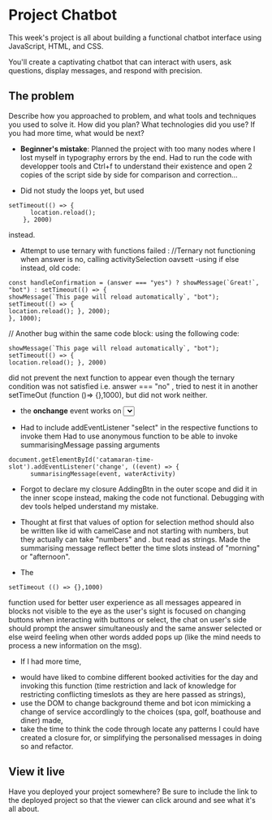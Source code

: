 # Project Chatbot

This week's project is all about building a functional chatbot interface using JavaScript, HTML, and CSS. 

You'll create a captivating chatbot that can interact with users, ask questions, display messages, and respond with precision. 

## The problem
Describe how you approached to problem, and what tools and techniques you used to solve it. How did you plan? What technologies did you use? If you had more time, what would be next?

* **Beginner's mistake**:
Planned the project with too many nodes where I lost myself in typography errors by the end.  Had to run the code with developper tools and Ctrl+f to understand their existence and open 2 copies of the script side by side for comparison and correction...

* Did not study the loops yet, but used 
```
setTimeout(() => {
      location.reload();
    }, 2000)
```
instead.


* Attempt to use ternary with functions failed :
//Ternary not functioning when answer is no, calling activitySelection oavsett -using if else instead, 
old code:
```
const handleConfirmation = (answer === "yes") ? showMessage(`Great!`, "bot") : setTimeout(() => {
showMessage(`This page will reload automatically`, "bot");
setTimeout(() => { 
location.reload(); }, 2000);
}, 1000);
```
// Another bug within the same code block:
using the following code:
```
showMessage(`This page will reload automatically`, "bot");
setTimeout(() => { 
location.reload(); }, 2000)
```
did not prevent the next function to appear even though the ternary condition was not satisfied i.e. answer === "no" , tried to nest it in another setTimeOut (function ()=> {},1000), but did not work neither.


* the **onchange** event works on <select> elements (for buttons: onclick)
https://www.w3schools.com/jsref/event_onchange.asp

* Had to include addEventListener "select" in the respective functions to invoke them
Had to use anonymous function to be able to invoke summarisingMessage passing arguments
```
document.getElementById('catamaran-time-slot').addEventListener('change', ((event) => {
      summarisingMessage(event, waterActivity)
```

* Forgot to declare my closure AddingBtn in the outer scope and did it in the inner scope instead, making the code not functional.  Debugging with dev tools helped understand my mistake.

* Thought at first that values of option for selection method should also be written like id with camelCase and not starting with numbers, but they actually can take "numbers" and . but read as strings.  Made the summarising message reflect better the time slots instead of "morning" or "afternoon".

* The
```
setTimeout (() => {},1000)
``` 
function used for better user experience as all messages appeared in blocks not visible to the eye as the user's sight is focused on changing buttons when interacting with buttons or select, the chat on user's side should prompt the answer simultaneously and the same answer selected or else weird feeling when other words added pops up (like the mind needs to process a new information on the msg).



* If I had more time,
- would have liked to combine different booked activities for the day and invoking this function (time restriction and lack of knowledge for restricting conflicting timeslots as they are here passed as strings),
- use the DOM to change background theme and bot icon mimicking a change of service accordlingly to the choices (spa, golf, boathouse and diner) made,
- take the time to think the code through locate any patterns I could have created a closure for, or simplifying the personalised messages in doing so and refactor.


## View it live

Have you deployed your project somewhere? Be sure to include the link to the deployed project so that the viewer can click around and see what it's all about.

